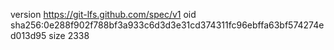 version https://git-lfs.github.com/spec/v1
oid sha256:0e288f902f788bf3a933c6d3d3e31cd374311fc96ebffa63bf574274ed013d95
size 2338
